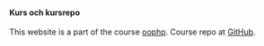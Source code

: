 #### Kurs och kursrepo

This website is a part of the course [oophp](https://dbwebb.se/kurser/oophp-v5). Course repo at [GitHub](https://github.com/mosbth/oophp).
